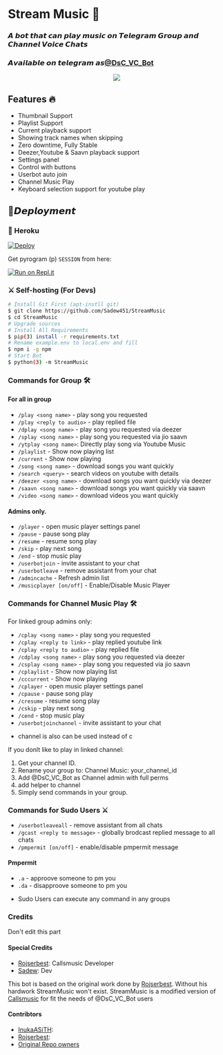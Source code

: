 <h1 align="centre">Stream Music 🎵</h1>

### 𝘼 𝙗𝙤𝙩 𝙩𝙝𝙖𝙩 𝙘𝙖𝙣 𝙥𝙡𝙖𝙮 𝙢𝙪𝙨𝙞𝙘 𝙤𝙣 𝙏𝙚𝙡𝙚𝙜𝙧𝙖𝙢 𝙂𝙧𝙤𝙪𝙥 𝙖𝙣𝙙 𝘾𝙝𝙖𝙣𝙣𝙚𝙡 𝙑𝙤𝙞𝙘𝙚 𝘾𝙝𝙖𝙩𝙨

### 𝘼𝙫𝙖𝙞𝙡𝙖𝙗𝙡𝙚 𝙤𝙣 𝙩𝙚𝙡𝙚𝙜𝙧𝙖𝙢 𝙖𝙨[@DsC_VC_Bot](https://t.me/DsC_VC_Bot)

<p align="center">
  <img src="https://telegra.ph/file/19d946f74a80b80deede6.jpg">
</p>

<h2> Features 🔥 </h2>

- Thumbnail Support
- Playlist Support
- Current playback support
- Showing track names when skipping
- Zero downtime, Fully Stable
- Deezer,Youtube & Saavn playback support
- Settings panel
- Control with buttons
- Userbot auto join
- Channel Music Play
- Keyboard selection support for youtube play

## 🚀𝘿𝙚𝙥𝙡𝙤𝙮𝙢𝙚𝙣𝙩

### 💜 Heroku

[![Deploy](https://www.herokucdn.com/deploy/button.svg)](https://heroku.com/deploy?template=https://github.com/Sadew451/Stream-Music)

Get pyrogram (p)  `SESSION` from here:

[![Run on Repl.it](https://repl.it/badge/github/ChankitSaini/GenerateStringSession)](https://replit.com/@ChankitSaini/GenerateStringSession)

### ⚔ Self-hosting (For Devs) 
```sh
# Install Git First (apt-instll git)
$ git clone https://github.com/Sadew451/StreamMusic
$ cd StreamMusic
# Upgrade sources
# Install All Requirements 
$ pip(3) install -r requirements.txt
# Rename example.env to local.env and fill
$ npm i -g npm
# Start Bot 
$ python(3) -m StreamMusic
```

### Commands for Group 🛠
#### For all in group

- `/play <song name>` - play song you requested
- `/play <reply to audio>` - play replied file
- `/dplay <song name>` - play song you requested via deezer
- `/splay <song name>` - play song you requested via jio saavn
- `/ytplay <song name>`: Directly play song via Youtube Music
- `/playlist` - Show now playing list
- `/current` - Show now playing
- `/song <song name>` - download songs you want quickly
- `/search <query>` - search videos on youtube with details
- `/deezer <song name>` - download songs you want quickly via deezer
- `/saavn <song name>` - download songs you want quickly via saavn
- `/video <song name>` - download videos you want quickly

#### Admins only.
- `/player` - open music player settings panel
- `/pause` - pause song play
- `/resume` - resume song play
- `/skip` - play next song
- `/end` - stop music play
- `/userbotjoin` - invite assistant to your chat
- `/userbotleave` - remove assistant from your chat
- `/admincache` - Refresh admin list
- `/musicplayer [on/off]` - Enable/Disable Music Player

### Commands for Channel Music Play 🛠
For linked group admins only:
- `/cplay <song name>` - play song you requested
- `/cplay <reply to link>` - play replied youtube link
- `/cplay <reply to audio>` - play replied file
- `/cdplay <song name>` - play song you requested via deezer
- `/csplay <song name>` - play song you requested via jio saavn
- `/cplaylist` - Show now playing list
- `/cccurrent` - Show now playing
- `/cplayer` - open music player settings panel
- `/cpause` - pause song play
- `/cresume` - resume song play
- `/cskip` - play next song
- `/cend` - stop music play
- `/userbotjoinchannel` - invite assistant to your chat
* channel is also can be used instead of c

If you donlt like to play in linked channel:
 1. Get your channel ID.
 2. Rename your group to: Channel Music: your_channel_id
 3. Add @DsC_VC_Bot as Channel admin with full perms
 4. add helper to channel
 5. Simply send commands in your group.

### Commands for Sudo Users ⚔️
- `/userbotleaveall` - remove assistant from all chats
- `/gcast <reply to message>` - globally brodcast replied message to all chats
- `/pmpermit [on/off]` - enable/disable pmpermit message

#### Pmpermit
- `.a` - approove someone to pm you
- `.da` - disapproove someone to pm you
+ Sudo Users can execute any command in any groups

### Credits
Don't edit this part

#### Special Credits
- [Rojserbest](http://github.com/rojserbes): Callsmusic Developer
- [Sadew](https://github.com/Sadew451): Dev

This bot is based on the original work done by [Rojserbest](http://github.com/rojserbest). Without his hardwork StreamMusic won't exist. 
StreamMusic is a modified version of [Callsmusic](https://github.com/callsmusic/callsmusic) for fit the needs of @DsC_VC_Bot users

#### Contribtors
- [InukaASiTH](https://github.com/InukaAsith):
- [Rojserbest](http://github.com/rojserbes): 
- [Original Repo owners](https://github.com/CallsMusic/CallsMusic)
